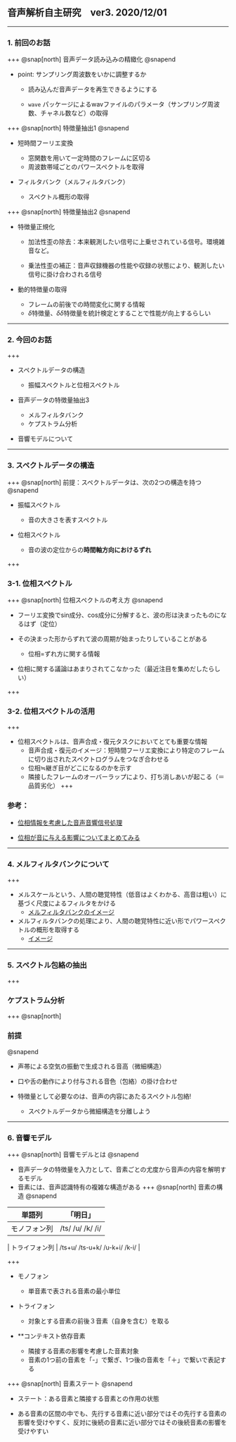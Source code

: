 ## 音声解析自主研究　ver3. 2020/12/01
---
### 1. 前回のお話
+++
@snap[north]
音声データ読み込みの精緻化
@snapend

- point: サンプリング周波数をいかに調整するか

  - 読み込んだ音声データを再生できるようにする

  - `wave` パッケージによるwavファイルのパラメータ（サンプリング周波数、チャネル数など）の取得

+++
@snap[north]
特徴量抽出1
@snapend

- 短時間フーリエ変換
  
  - 窓関数を用いて一定時間のフレームに区切る
  - 周波数帯域ごとのパワースペクトルを取得

- フィルタバンク（メルフィルタバンク）

  - スペクトル概形の取得

+++
@snap[north]
特徴量抽出2
@snapend

- 特徴量正規化

  - 加法性歪の除去：本来観測したい信号に上乗せされている信号。環境雑音など。
  
  - 乗法性歪の補正：音声収録機器の性能や収録の状態により、観測したい信号に掛け合わされる信号

- 動的特徴量の取得

  - フレームの前後での時間変化に関する情報
  - $\delta$特徴量、$\delta\delta$特徴量を統計検定とすることで性能が向上するらしい

---
### 2. 今回のお話
+++
- スペクトルデータの構造

  - 振幅スペクトルと位相スペクトル

- 音声データの特徴量抽出3

  - メルフィルタバンク
  - ケプストラム分析

- 音響モデルについて

---
### 3. スペクトルデータの構造
+++
@snap[north]
前提：スペクトルデータは、次の2つの構造を持つ
@snapend

- 振幅スペクトル
  - 音の大きさを表すスペクトル

- 位相スペクトル
  - 音の波の定位からの**時間軸方向におけるずれ**
  
+++
### 3-1. 位相スペクトル 
+++
@snap[north]
位相スペクトルの考え方
@snapend

- フーリエ変換でsin成分、cos成分に分解すると、波の形は決まったものになるはず（定位）

- その決まった形からずれて波の周期が始まったりしていることがある
  - 位相=ずれ方に関する情報

- 位相に関する議論はあまりされてこなかった（最近注目を集めだしたらしい）

+++
### 3-2. 位相スペクトルの活用 
+++
- 位相スペクトルは、音声合成・復元タスクにおいてとても重要な情報
    - 音声合成・復元のイメージ：短時間フーリエ変換により特定のフレームに切り出されたスペクトログラムをつなぎ合わせる
    - 位相≒継ぎ目がどこになるのかを示す
    - 隣接したフレームのオーバーラップにより、打ち消しあいが起こる（＝品質劣化）
+++
### 参考：

- [位相情報を考慮した音声音響信号処理](https://www.jstage.jst.go.jp/article/jasj/75/3/75_125/_pdf)

- [位相が音に与える影響についてまとめてみる](https://audio-seion.com/phase-description/)

---
### 4. メルフィルタバンクについて
+++
- メルスケールという、人間の聴覚特性（低音はよくわかる、高音は粗い）に基づく尺度によるフィルタをかける
  - [メルフィルタバンクのイメージ](https://qiita.com/tmtakashi_dist/items/eecb705ea48260db0b62)
- メルフィルタバンクの処理により、人間の聴覚特性に近い形でパワースペクトルの概形を取得する
  - [イメージ](http://abcpedia.acoustics.jp/acoustic_feature_2.pdf)
---
### 5. スペクトル包絡の抽出
+++
### ケプストラム分析
+++
@snap[north]
### 前提
@snapend

- 声帯による空気の振動で生成される音高（微細構造）

- 口や舌の動作により付与される音色（包絡）の掛け合わせ

- 特徴量として必要なのは、音声の内容にあたるスペクトル包絡!
    - スペクトルデータから微細構造を分離しよう
---
### 6. 音響モデル
+++
@snap[north]
音響モデルとは
@snapend
- 音声データの特徴量を入力として、音素ごとの尤度から音声の内容を解明するモデル
- 音素には、音声認識特有の複雑な構造がある
+++
@snap[north]
音素の構造
@snapend

| 単語列 |「明日」| 
| ----- | ----- |
| モノフォン列 | /ts/ /u/ /k/ /i/ |

| トライフォン列 | /ts+u/ /ts-u+k/ /u-k+i/ /k-i/ |

+++

- モノフォン
  - 単音素で表される音素の最小単位
  
- トライフォン
  - 対象とする音素の前後３音素（自身を含む）を取る
  
- **コンテキスト依存音素
  - 隣接する音素の影響を考慮した音素対象 
  - 音素の1つ前の音素を「-」で繋ぎ、1つ後の音素を「＋」で繋いで表記する

+++
@snap[north]
音素ステート
@snapend

- ステート：ある音素と隣接する音素との作用の状態

- ある音素の区間の中でも、先行する音素に近い部分ではその先行する音素の影響を受けやすく、反対に後続の音素に近い部分ではその後続音素の影響を受けやすい





